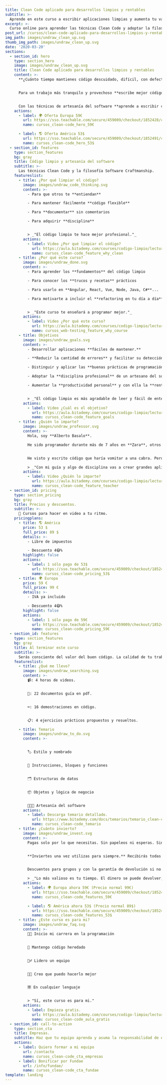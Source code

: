 ```yaml
---
title: Clean Code aplicado para desarrollos limpios y rentables
subtitle: >-
  Aprende en este curso a escribir aplicaciones limpias y aumenta tu valor.
excerpt: >-
  Curso online para aprender las técnicas Clean Code y adoptar la filosofía Software Craftmanship.
post_url: /cursos/clean-code-aplicado-para-desarrollos-limpios-y-rentables/
img_path: images/undraw_clean_up.svg
thumb_img_path: images/undraw_clean_up.svg
date: '2020-03-20'
sections:
  - section_id: hero
    type: section_hero
    image: images/undraw_clean_up.svg
    title: Clean Code aplicado para desarrollos limpios y rentables
    content: >-
      **¿Cuánto tiempo mantienes código descuidado, difícil, con defectos?** El código sucio es agotador e improductivo.


      Para un trabajo más tranquilo y provechoso **escribe mejor código de forma sencilla**.


      Con las técnicas de artesanía del software **aprende a escribir código limpio e impulsa tu carrera**.
    actions:
      - label: 🌍 Oferta Europa 59€
        url: https://sso.teachable.com/secure/459009/checkout/1852428/codigo-limpio?coupon_code=BIT_40
        name: cursos_clean-code_hero_59€

      - label: 🌎 Oferta América 53$
        url: https://sso.teachable.com/secure/459009/checkout/1852491/codigo-limpio?coupon_code=BIT_40
        name: cursos_clean-code_hero_53$
  - section_id: features
    type: section_features
    bg: gray
    title: Código limpio y artesanía del software
    subtitle: >-
      Las técnicas Clean Code y la filosofía Software Craftmanship.
    featureslist:
      - title: ¿Por qué limpiar el código?
        image: images/undraw_code_thinking.svg
        content: >-
          - Para que otros te **entiendan**

          - Para mantener fácilmente **código flexible**

          - Para **documentar** sin comentarios

          - Para adquirir **disciplina**


          > _"El código limpio te hace mejor profesional."_
        actions:
          - label: Video ¿Por qué limpiar el código?
            url: https://aula.bitademy.com/courses/codigo-limpio/lectures/13532771
            name: cursos_clean-code_feature_why_clean
      - title: ¿Por qué este curso?
        image: images/undraw_done.svg
        content: >-
          - Para aprender los **fundamentos** del código limpio

          - Para conocer los **trucos y recetas** prácticos

          - Para usarlo en **Angular, React, Vue, Node, Java, C#**...

          - Para motivarte a incluir el **refactoring en tu día a día**


          > _"Este curso te enseñará a programar mejor."_
        actions:
          - label: Video ¿Por qué este curso?
            url: https://aula.bitademy.com/courses/codigo-limpio/lectures/13651775
            name: cursos_web-testing_feature_why_course
      - title: Objetivos
        image: images/undraw_goals.svg
        content: >-
          - Desarrollar aplicaciones **fáciles de mantener.**

          - **Reducir la cantidad de errores** y facilitar su detección.

          - Distinguir y aplicar las **buenas prácticas de programación**.

          - Adoptar la **disciplina profesional** de un artesano del software.

          - Aumentar la **productividad personal** y con ella la **rentabilidad empresarial**.


          > _"El código limpio es más agradable de leer y fácil de entender. Es mejor."_
        actions:
          - label: Video ¿Cuál es el objetivo?
            url: https://aula.bitademy.com/courses/codigo-limpio/lectures/13651501
            name: cursos_clean-code_feature_goals
      - title: ¿Quién lo imparte?
        image: images/undraw_professor.svg
        content: >-
          Hola, soy **Alberto Basalo**.

          He sido programador durante más de 7 años en **Zara**, otros 4 arquitecto de software para Tous y desde 2011 dirijo mi propia consultora. En total más de 20 años en la industria del software en grandes y pequeñas empresas.


          He visto y escrito código que haría vomitar a una cabra. Pero también he aprendido a hacerlo mejor cada día.

          > _"Con mi guía y algo de disciplina vas a crear grandes aplicaciones limpias."_
        actions:
          - label: Video ¿Quién lo imparte?
            url: https://aula.bitademy.com/courses/codigo-limpio/lectures/13532772
            name: cursos_clean-code_feature_teacher
  - section_id: pricing
    type: section_pricing
    bg: gray
    title: Precios y descuentos.
    subtitle: >-
      🏡 Cursos para hacer en video a tu ritmo.
    pricingplans:
      - title: 🌎 América
        price: 53 $
        full_price: 89 $
        details: >-
          - Libre de impuestos

          - Descuento 4😷%
        highlight: false
        actions:
          - label: 1 sólo pago de 53$
            url: https://sso.teachable.com/secure/459009/checkout/1852491/codigo-limpio?coupon_code=BIT_40
            name: cursos_clean-code_pricing_53$
      - title: 🌍 Europa
        price: 59 €
        full_price: 99 €
        details: >-
          - IVA ya incluido

          - Descuento 4😷%
        highlight: false
        actions:
          - label: 1 sólo pago de 59€
            url: https://sso.teachable.com/secure/459009/checkout/1852428/codigo-limpio?coupon_code=BIT_40
            name: cursos_clean-code_pricing_59€
  - section_id: features
    type: section_features
    bg: gray
    title: Al terminar este curso
    subtitle: >-
      Serás consciente del valor del buen código. La calidad de tu trabajo va a mejorar y se reflejará en tu reconocimiento laboral.
    featureslist:
      - title: ¿Qué me llevo?
        image: images/undraw_searching.svg
        content: >-
          📹: 4 horas de videos.


          📖: 22 documentos guía en pdf.


          ⌨: 16 demostraciones en código.


          📋: 4 ejercicios prácticos propuestos y resueltos.

      - title: Temario
        image: images/undraw_to_do.svg
        content: >-


          🏷️ Estilo y nombrado


          🔀 Instrucciones, bloques y funciones


          🗂️ Estructuras de datos


          📦 Objetos y lógica de negocio


          👩🏼‍🍳 Artesanía del software
        actions:
          - label: Descarga temario detallado.
            url: https://www.bitademy.com/docs/temarios/temario_clean-code.pdf
            name: cursos_clean-code_temario
      - title: ¿Cuánto invierto?
        image: images/undraw_invest.svg
        content: >-
          Pagas solo por lo que necesitas. Sin papeleos ni esperas. Sin ataduras ni suscripciones.


          **Inviertes una vez utilizas para siempre.** Recibirás todas las actualizaciones y novedades.


          Descuentos para grupos y con la garantía de devolución si no te resulta útil.

          > _"Lo más valioso es tu tiempo. El dinero se puede devolver; el tiempo no."_
        actions:
          - label: 🌍 Europa ahora 59€ (Precio normal 99€)
            url: https://sso.teachable.com/secure/459009/checkout/1852428/codigo-limpio?coupon_code=BIT_40
            name: cursos_clean-code_features_59€

          - label: 🌎 América ahora 53$ (Precio normal 89$)
            url: https://sso.teachable.com/secure/459009/checkout/1852491/codigo-limpio?coupon_code=BIT_40
            name: cursos_clean-code_features_53$
      - title: ¿Este curso es para mi?
        image: images/undraw_faq.svg
        content: >-
          👨‍💻 Inicio mi carrera en la programación


          👴 Mantengo código heredado


          🙋‍♂️ Lidero un equipo


          👨‍💼 Creo que puedo hacerlo mejor


          🈸 En cualquier lenguaje


          > "Sí, este curso es para mi."
        actions:
          - label: Empieza gratis.
            url: https://aula.bitademy.com/courses/codigo-limpio/lectures/13651775
            name: cursos_clean-code_aula_gratis
  - section_id: call-to-action
    type: section_cta
    title: Empresas.
    subtitle: Haz que tu equipo aprenda y asuma la responsabilidad de escribir aplicaciones limpias.
    actions:
      - label: Quiero formar a mi equipo
        url: /contacto
        name: cursos_clean-code_cta_empresas
      - label: Bonificar por Fundae
        url: /info/fundae/
        name: cursos_clean-code_cta_fundae
template: landing
---
```

